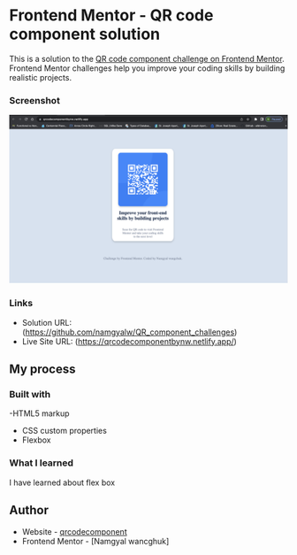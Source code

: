 # Frontend Mentor - QR code component solution

This is a solution to the [QR code component challenge on Frontend Mentor](https://www.frontendmentor.io/challenges/qr-code-component-iux_sIO_H). Frontend Mentor challenges help you improve your coding skills by building realistic projects. 


### Screenshot

![](./Screenshot.png)


### Links

- Solution URL: (https://github.com/namgyalw/QR_component_challenges)
- Live Site URL: (https://qrcodecomponentbynw.netlify.app/)

## My process

### Built with

-HTML5 markup
- CSS custom properties
- Flexbox


### What I learned
I have learned about flex box 


## Author

- Website - [qrcodecomponent](https://qrcodecomponentbynw.netlify.app/)
- Frontend Mentor - [Namgyal wancghuk]

